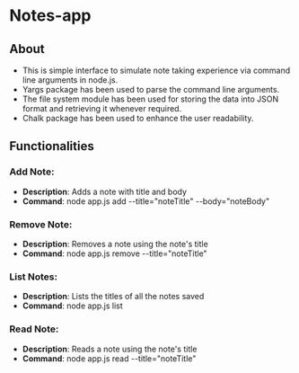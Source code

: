 # Notes-app

## About
* This is simple interface to simulate note taking experience via command line arguments in node.js. 
* Yargs package has been used to parse the command line arguments. 
* The file system module has been used for storing the data into JSON format and retrieving it whenever required. 
* Chalk package has been used to enhance the user readability. 

## Functionalities
### Add Note: 
* **Description**: Adds a note with title and body 
* **Command**: node app.js add --title="noteTitle" --body="noteBody"
### Remove Note: 
* **Description**: Removes a note using the note's title
* **Command**: node app.js remove --title="noteTitle"
### List Notes: 
* **Description**: Lists the titles of all the notes saved
* **Command**: node app.js list
### Read Note: 
* **Description**: Reads a note using the note's title
* **Command**: node app.js read --title="noteTitle" 
